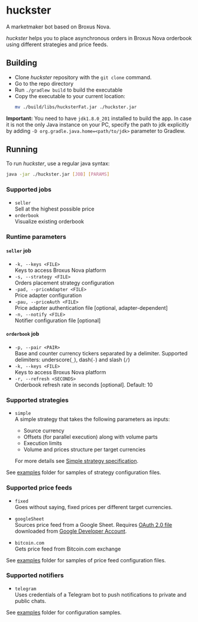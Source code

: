 # huckster

A marketmaker bot based on Broxus Nova.

*huckster* helps you to place asynchronous orders in Broxus Nova orderbook using different strategies and price feeds.

## Building
* Clone *huckster* repository with the `git clone` command.
* Go to the repo directory
* Run `./gradlew build` to build the executable
* Copy the executable to your current location:
  ```bash
  mv ./build/libs/hucksterFat.jar ./huckster.jar
  ```

**Important:** You need to have `jdk1.8.0_201` installed to build the app. In case it is not the only Java instance on your PC, specify the path to jdk explicitly by adding `-D org.gradle.java.home=<path/to/jdk>` parameter to Gradlew.

## Running

To run *huckster*, use a regular java syntax:
```bash
java -jar ./huckster.jar [JOB] [PARAMS]
```

### Supported jobs
* `seller`<br/>Sell at the highest possible price
* `orderbook`<br/>Visualize existing orderbook

### Runtime parameters
#### `seller` job
* `-k, --keys <FILE>`<br/>Keys to access Broxus Nova platform
* `-s, --strategy <FILE>`<br/>Orders placement strategy configuration
* `-pad, --priceAdapter <FILE>`<br/>Price adapter configuration
* `-pau, --priceAuth <FILE>`<br/>Price adapter authentication file \[optional, adapter-dependent\]
* `-n, --notify <FILE>`<br/>Notifier configuration file [optional]

#### `orderbook` job
* `-p, --pair <PAIR>`<br/>
  Base and counter currency tickers separated by a delimiter.
  Supported delimiters: underscore(`_`), dash(`-`) and slash (`/`)
* `-k, --keys <FILE>`<br/>Keys to access Broxus Nova platform
* `-r, --refresh <SECONDS>`<br/>Orderbook refresh rate in seconds \[optional\]. Default: 10

### Supported strategies
* `simple`<br/>
  A simple strategy that takes the following parameters as inputs:
  * Source currency
  * Offsets (for parallel execution) along with volume parts
  * Execution limits
  * Volume and prices structure per target currencies

  For more details see [Simple strategy specification](examples/Simple%20strategy%20specification.md).

See [examples](examples) folder for samples of strategy configuration files.

### Supported price feeds
* `fixed`<br/>
  Goes without saying, fixed prices per different target currencies.

* `googleSheet`<br/>
  Sources price feed from a Google Sheet. Requires [OAuth 2.0 file](https://developers.google.com/identity/protocols/oauth2) downloaded from [Google Developer Account](https://console.developers.google.com/).
  
* `bitcoin.com`<br/>
  Gets price feed from Bitcoin.com exchange

See [examples](examples) folder for samples of price feed configuration files.

### Supported notifiers
* `telegram`<br/>
  Uses credentials of a Telegram bot to push notifications to private and public chats.</br>
  
See [examples](examples) folder for configuration samples.